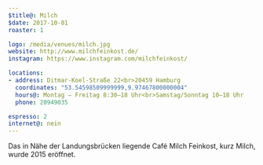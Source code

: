 ```yaml
---
$title@: Milch
$date: 2017-10-01
roaster: 1

logo: /media/venues/milch.jpg
website: http://www.milchfeinkost.de/
instagram: https://www.instagram.com/milchfeinkost/

locations:
- address: Ditmar-Koel-Straße 22<br>20459 Hamburg
  coordinates: "53.54598509999999,9.97467800000004"
  hours@: Montag – Freitag 8:30–18 Uhr<br>Samstag/Sonntag 10–18 Uhr
  phone: 20949035

espresso: 2
internet@: nein
---
```


Das in Nähe der Landungsbrücken liegende Café Milch Feinkost, kurz Milch, wurde 2015 eröffnet.
